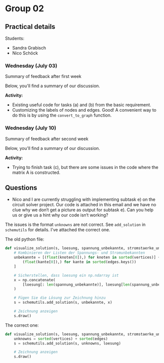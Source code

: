 # Group 02

## Practical details

Students:

- Sandra Grabisch
- Nico Schöck

### Wednesday (July 03)

Summary of feedback after first week

Below, you'll find a summary of our discussion.

**Activity:**

- Existing useful code for tasks (a) and (b) from the basic requirement.
- Customizing the labels of nodes and edges. Good! A convenient way to do this is by using the `convert_to_graph` function.

### Wednesday (July 10)

Summary of feedback after second week

Below, you'll find a summary of our discussion.

**Activity:**

- Trying to finish task (c), but there are some issues in the code where the matrix A is constructed.

## Questions

- Nico and I are currently struggling with implementing subtask e) on the circuit solver project. Our code is attached in this email and we have no clue why we don‘t get a picture as output for subtask e). Can you help us or give us a hint why our code isn‘t working?

The issues is the format `unknowns` are not correct. See `add_solution` in `schemutils` for details. I've attached the correct one.

The old python file:

```python
def visualize_solution(s, loesung, spannung_unbekannte, stromstaerke_unbekannte):
    # Kombinieren der Listen der Spannungs- und Stromunbekannten
    unbekannte = [(float(knoten[0]),) for knoten in sorted(vertices)] + [
        (float(kante[0]),) for kante in sorted(edges.keys())
    ]

    # Sicherstellen, dass loesung ein np.ndarray ist
    x = np.concatenate(
        [loesung[: len(spannung_unbekannte)], loesung[len(spannung_unbekannte) :]]
    )

    # Fügen Sie die Lösung zur Zeichnung hinzu
    s = schemutils.add_solution(s, unbekannte, x)

    # Zeichnung anzeigen
    s.draw()
```

The correct one:

```python
def visualize_solution(s, loesung, spannung_unbekannte, stromstaerke_unbekannte):
    unknowns = sorted(vertices) + sorted(edges)
    s = schemutils.add_solution(s, unknowns, loesung)

    # Zeichnung anzeigen
    s.draw()
```
